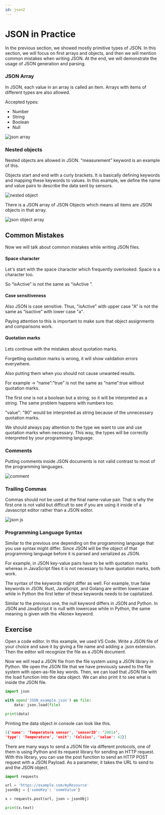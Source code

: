 ```yaml
---
id: json2
---
```


# JSON in Practice

In the previous section, we showed mostly primitive types of JSON. In this section, we will focus on first arrays and objects, and then we will mention common mistakes when writing JSON. At the end, we will demonstrate the usage of JSON generation and parsing.

### JSON Array

In JSON, each value in an array is called an item.
Arrays with items of different types are also allowed.

Accepted types:

- Number
- String
- Boolean
- Null

![json array](/img/4-JSON-In-Practice/json-array.png)

### Nested objects

Nested objects are allowed in JSON. “measurement” keyword is an example of this.

Objects start and end with a curly brackets. It is basically defining keywords and mapping these keywords to values.
In this example, we define the name and value pairs to describe the data sent by sensors.

![nested object](/img/4-JSON-In-Practice/nested-object.png)

There is a JSON array of JSON Objects which means all items are JSON objects in that array.

![json object array](/img/4-JSON-In-Practice/json-object-array.png)

## Common Mistakes

Now we will talk about common mistakes while writing JSON files.

#### Space character

Let's start with the space character which frequently overlooked.
Space is a character too.

So “isActive” is not the same as “isActive ”.

#### Case sensitiveness

Also JSON is case sensitive. Thus, "isActive" with upper case "A" is not the same as “isactive” with lower case "a".

Paying attention to this is important to make sure that object assignments and comparisons work.

#### Quotation marks

Lets continue with the mistakes about quotation marks.

Forgetting quotation marks is wrong, it will show validation errors everywhere.

Also putting them when you should not cause unwanted results.

For example → “name”:”true” is not the same as “name”:true without quotation marks.

The first one is not a boolean but a string; so it will be interpreted as a string. The same problem happens with numbers too.

"value": "90" would be interpreted as string because of the unnecessary quotation marks.

We should always pay attention to the type we want to use and use quotation marks when necessary.
This way, the types will be correctly interpreted by your programming language.

### Comments

Putting comments inside JSON documents is not valid contrast to most of the programming languages.

![comment](/img/4-JSON-In-Practice/comment.png)

### Trailing Commas

Commas should not be used at the final name-value pair.
That is why the first one is not valid but difficult to see if you are using it inside of a Javascript editor rather than a JSON editor.

![json js](/img/4-JSON-In-Practice/json-js.png)

### Programming Language Syntax

Similar to the previous one depending on the programming language that you use syntax might differ. Since JSON will be the object of that programming language before it is parsed and serialized as JSON.

For example, in JSON key-value pairs have to be with quotation marks whereas in JavaScript files it is not necessary to have quotation marks, both work.

The syntax of the keywords might differ as well. For example, true false keywords in JSON, Rust, JavaScript, and Golang are written lowercase while in Python the first letter of these keywords needs to be capitalized.

Similar to the previous one, the null keyword differs in JSON and Python. In JSON and JavaScript it is null with lowercase while in Python, the same meaning is given with the «None» keyword.

## Exercise

Open a code editor. In this example, we used VS Code. Write a JSON file of your choice and save it by giving a file name and adding a .json extension. Then the editor will recognize the file as a JSON document.

Now we will read a JSON file from the file system using a JSON library in Python. We open the JSON file that we have previously saved to the file system with open-as-file key words. Then, we can load that JSON file with the load function into the data object. We can also print it to see what is inside the JSON file.

```py
import json

with open('JSON_example.json') as file:
    data: json.load(file)

print(data)
```

Printing the data object in console can look like this.

```json
[{'name': 'Temperature sensor', ‘sensorID': '20014’,
'type': 'Temperature', 'unit': 'Celsius', 'value': 42}]
```

There are many ways to send a JSON file via different protocols, one of them is using Python and its request library for sending an HTTP request. With this library, you can use the post function to send an HTTP POST request with a JSON Payload. As a parameter, it takes the URL to send to and the JSON object.

```py
import requests

url = 'https://example.com/myResource'
jsonObj = {'someKey': 'someValue'}

x = requests.post(url, json = jsonObj)

print(x.text)
```
